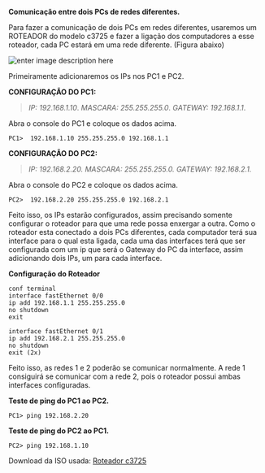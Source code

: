 **Comunicação entre dois PCs de redes diferentes.**

Para fazer a comunicação de dois PCs em redes diferentes, usaremos um ROTEADOR do modelo c3725 e fazer a ligação dos computadores a esse roteador, cada PC estará em uma rede diferente. (Figura abaixo)

![enter image description here](https://uploaddeimagens.com.br/images/001/137/061/original/Gns2.png?1508179251)

Primeiramente adicionaremos os IPs nos PC1 e PC2.

**CONFIGURAÇÃO DO PC1:**

> *IP: 192.168.1.10*.
> *MASCARA: 255.255.255.0*.
> *GATEWAY: 192.168.1.1*.

Abra o console do PC1 e coloque os dados acima.

    PC1>  192.168.1.10 255.255.255.0 192.168.1.1

**CONFIGURAÇÃO DO PC2:**

> *IP: 192.168.2.20.*
> *MASCARA: 255.255.255.0.*
> *GATEWAY: 192.168.2.1.*

Abra o console do PC2 e coloque os dados acima.


    PC2>  192.168.2.20 255.255.255.0 192.168.2.1

Feito isso, os IPs estarão configurados, assim precisando somente configurar o roteador para que uma rede possa enxergar a outra.
Como o roteador esta conectado a dois PCs diferentes, cada computador terá sua interface para o qual esta ligada, cada uma das interfaces terá que ser configurada com um ip que será o Gateway do PC da interface, assim adicionando dois IPs, um para cada interface.

**Configuração do Roteador**

    conf terminal
    interface fastEthernet 0/0
    ip add 192.168.1.1 255.255.255.0
    no shutdown
    exit
    
    interface fastEthernet 0/1
    ip add 192.168.2.1 255.255.255.0
    no shutdown
    exit (2x)

Feito isso, as redes 1 e 2 poderão se comunicar normalmente.
A rede 1 consiguirá se comunicar com a rede 2, pois o roteador possui ambas interfaces configuradas.

**Teste de ping do PC1 ao PC2.**

    PC1> ping 192.168.2.20

**Teste de ping do PC2 ao PC1.**

    PC2> ping 192.168.1.10


Download da ISO usada: [Roteador c3725](http://www.mediafire.com/file/f57mccrqfdpeiin/c3725-adventerprisek9-mz124-15.bin)

